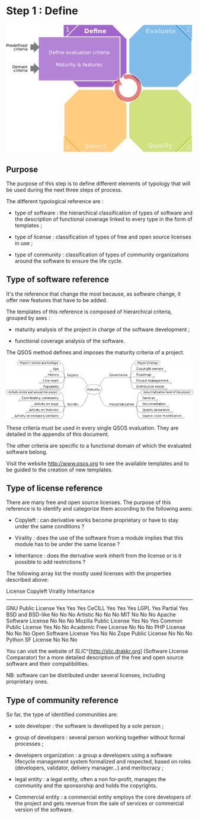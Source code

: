 # Step 1 : Define

![Position in the process](Images/define-en.png)

## Purpose

The purpose of this step is to define different elements of typology that will be used during the next three steps of process.

The different typological reference are :

* type of software : the hierarchical classification of types of software and the description of functional coverage linked to every type in the form of templates ;

* type of license : classification of types of free and open source licenses in use ;

* type of community : classification of types of community organizations around the software to ensure the life cycle.

## Type of software reference

It's the reference that change the most because, as software change, it offer new features that have to be added.

The templates of this reference is composed of hierarchical criteria, grouped by axes :

* maturity analysis of the project in charge of the software development ;

* functional coverage analysis of the software.

The QSOS method defines and imposes the maturity criteria of a project.

![Maturity criteria of a project](Images/Maturity.png)

These criteria must be used in every single QSOS evaluation. They are detailed in the appendix of this document.

The other criteria are specific to a functional domain of which the evaluated software belong.

Visit the website <http://www.qsos.org> to see the available templates and to be guided to the creation of new templates.

## Type of license reference

There are many free and open source licenses. The purpose of this reference is to identify and categorize them according to the following axes:

* Copyleft : can derivative works become proprietary or have to stay under the same conditions ?

* Virality : does the use of the software from a module implies that this module has to be under the same license ?

* Inheritance : does the derivative work inherit from the license or is it possible to add restrictions ?

The following array list the mostly used licenses with the properties described above:

License                      Copyleft           Virality     Inheritance
------------------------ ------------------- -------------- -------------
GNU Public License              Yes              Yes           Yes
CeCILL                          Yes              Yes           Yes
LGPL                            Yes              Partial       Yes
BSD and BSD-like                No               No            No
Artistic                        No               No            No
MIT                             No               No            No
Apache Software License         No               No            No
Mozilla Public License          Yes              No            Yes
Common Public License           Yes              No            No
Academic Free License           No               No            No
PHP License                     No               No            No
Open Software License           Yes              No            No
Zope Public License             No               No            No
Python SF License               No               No            No

You can visit the website of _SLIC_^[<http://slic.drakkr.org>] (Software LIcense Comparator) for a more detailed description of the free and open source software and their compatibilities.

NB: software can be distributed under several licenses, including proprietary ones.

## Type of community reference

So far, the type of identified communities are:

* sole developer : the software is developed by a sole person ;

* group of developers : several person working together without formal processes ;

* developers organization : a group a developers using a software lifecycle management system formalized and respected, based on roles (developers, validator, delivery manager...) and meritocracy ;

* legal entity : a legal entity, often a non for-profit, manages the community and the sponsorship and holds the copyrights.

* Commercial entity : a commercial entity employs the core developers of the project and gets revenue from the sale of services or commercial version of the software.
